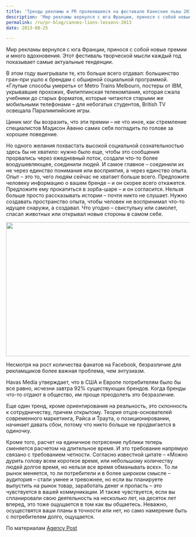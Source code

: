 ```yaml
---
title: 'Тренды рекламы и PR проявившиеся на фестивале Каннские львы 2013'
description: 'Мир рекламы вернулся с юга Франции, принося с собой новые премии и много вдохновения. Этот фестиваль творческой мысли каждый год показывает самые актуальные тенденции.'
permalink: /ru/pr-blog/cannes-lions-lessons-2013
date: 2013-08-25

---
```


Мир рекламы вернулся с юга Франции, принося с собой новые премии и много вдохновения. Этот фестиваль творческой мысли каждый год показывает самые актуальные тенденции.

В этом году выигрывали те, кто больше всего отдавал: большинство гран-при ушло к брендам с обширной социальной программой. «Глупые способы умереть» от Metro Trains Melbourn, постеры от IBM, укрывавшие прохожих,  Филиппинская телекомпания, которая сжала учебники до старых форматов, которые читаются старыми же мобильными телефонами – для небогатых студентов, British TV освещала Паралимпийские игры.

Циник мог бы возразить, что эти премии – не что иное, как стремление специалистов Мэдисон Авеню самих себя погладить по голове за хорошее поведение.

Но одного желания похвастать высокой социальной сознательностью здесь бы не хватило: нужно было еще, чтобы это сообщения прорвались через ежедневный поток, создали что-то более воодушевляющее, соединили людей. И самое главное – соединили их не через единство понимания или восприятия, а через единство опыта. Опыт – это то, чего людям сейчас не хватает больше всего. Предложите человеку информацию о вашем бренде – и он скорее всего откажется. Предложите ему прокатиться в зорба-шаре – и он согласится. Нельзя больше просто рассказывать истории – почти никто не слушает. Нужно создавать пространство опыта, чтобы человек не воспринимал что-то идущее снаружи, а создавал. Что угодно – свистульку или самолет,  спасал животных или открывал новые стороны в самом себе.

<img src="{{ site.assets }}/upload/cannes_flags_0.jpg" alt="" class="post__img" width="580" height="367">

Несмотря на рост количества фанатов на Facebook, безразличие для рекламщиков более важная проблема, чем энтузиазм.

Havas Media утверждает, что в США и Европе потребителям было бы все равно, исчезни завтра 92% существующих брендов. Когда бренды что-то отдают в общество, им проще преодолеть это безразличие.

Еще один тренд, кроме ориентирования на реальность, это склонность к сотрудничеству, причем открытому. Теория отцов-основателей современного маркетинга, Райса и Траута, о позиционировании, начинает давать сбои, потому что никто больше не продвигается в одиночку.

Кроме того, расчет на единичное потрясение публики теперь сменяется расчетом на длительное время. И это требование напрямую связано с требованием четности. Согласно известной цитате – «Можно дурить голову всем короткое время, или небольшому количеству людей долгое время, но нельзя все время обманывать всех». То ли рынок меняется, то ли потребители и в более широком смысле – аудитория – стали умнее и тревожнее, но если вы планируете выпустить на рынок товар, заработать денег и пропасть – это чувствуется в вашей коммуникации. И также чувствуется, если вы спланировали свою деятельность на несколько лет, на десяток лет вперед, это тоже ощущается в том как вы общаетесь. Неважно, осуществятся ваши планы в точности или нет, но само намерение быть с потребителем долго, ощущается.

По материалам <a href="https://www.agencypost.com/lessons-from-cannes-lions/"> Agency Post</a>

